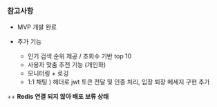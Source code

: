 ### 참고사항
- MVP 개발 완료


- 추가 기능
  - 인기 검색 순위 제공 / 조회수 기반 top 10
  - 사용자 맞춤 추천 기능 (개인화)
  - 모니터링 + 로깅
  - 1:1 채팅 ) 헤더로 jwt 토큰 전달 및 인증 처리, 입장 퇴장 메세지 구현 추가

++ 
**Redis 연결 되지 않아 배포 보류 상태**